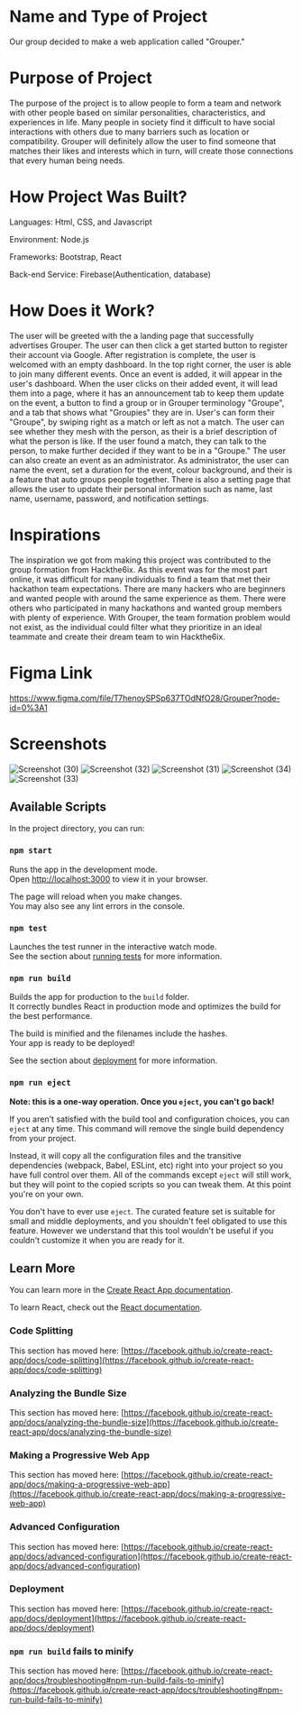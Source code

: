 # Name and Type of Project
Our group decided to make a web application called "Grouper."

# Purpose of Project
The purpose of the project is to allow people to form a team and network with other people based on similar personalities, characteristics, and experiences in life. Many people in society find it difficult to have social interactions with others due to many barriers such as location or compatibility. Grouper will definitely allow the user to find someone that matches their likes and interests which in turn, will create those connections that every human being needs.

# How Project Was Built? 
Languages: Html, CSS, and Javascript

Environment: Node.js

Frameworks: Bootstrap, React

Back-end Service: Firebase(Authentication, database)

# How Does it Work?
The user will be greeted with the a landing page that successfully advertises Grouper. The user can then click a get started button to register their account via Google. After registration is complete, the user is welcomed with an empty dashboard. In the top right corner, the user is able to join many different events. Once an event is added, it will appear in the user's dashboard. When the user clicks on their added event, it will lead them into a page, where it has an announcement tab to keep them update on the event, a button to find a group or in Grouper terminology "Groupe", and a tab that shows what "Groupies" they are in. User's can form their "Groupe", by swiping right as a match or left as not a match. The user can see whether they mesh with the person, as their is a brief description of what the person is like. If the user found a match, they can talk to the person, to make further decided if they want to be in a "Groupe." The user can also create an event as an administrator. As administrator, the user can name the event, set a duration for the event, colour background, and their is a feature that auto groups people together. There is also a setting page that allows the user to update their personal information such as name, last name, username, password, and notification settings.      


# Inspirations
The inspiration we got from making this project was contributed to the group formation from Hackthe6ix. As this event was for the most part online, it was difficult for many individuals to find a team that met their hackathon team expectations. There are many hackers who are beginners and wanted people with around the same experience as them. There were others who participated in many hackathons and wanted group members with plenty of experience. With Grouper, the team formation problem would not exist, as the individual could filter what they prioritize in an ideal teammate and create their dream team to win Hackthe6ix.

# Figma Link
https://www.figma.com/file/T7henoySPSp637TOdNfO28/Grouper?node-id=0%3A1

# Screenshots
![Screenshot (30)](https://user-images.githubusercontent.com/109438699/185785261-50745104-2ea8-46d0-a7ec-4767c0d7422d.png)
![Screenshot (32)](https://user-images.githubusercontent.com/109438699/185791459-cdc28c17-1b07-4992-b737-ad29c0d8a048.png)
![Screenshot (31)](https://user-images.githubusercontent.com/109438699/185785572-328dc69e-6603-495b-9f7c-f1437a1b7fde.png)
![Screenshot (34)](https://user-images.githubusercontent.com/109438699/185792367-f525728d-ce86-44ee-b6db-72c4bf4386f4.png)
![Screenshot (33)](https://user-images.githubusercontent.com/109438699/185791465-1af40028-5fdc-4993-bf0f-7d1145c849a6.png)









## Available Scripts

In the project directory, you can run:

### `npm start`

Runs the app in the development mode.\
Open [http://localhost:3000](http://localhost:3000) to view it in your browser.

The page will reload when you make changes.\
You may also see any lint errors in the console.

### `npm test`

Launches the test runner in the interactive watch mode.\
See the section about [running tests](https://facebook.github.io/create-react-app/docs/running-tests) for more information.

### `npm run build`

Builds the app for production to the `build` folder.\
It correctly bundles React in production mode and optimizes the build for the best performance.

The build is minified and the filenames include the hashes.\
Your app is ready to be deployed!

See the section about [deployment](https://facebook.github.io/create-react-app/docs/deployment) for more information.

### `npm run eject`

**Note: this is a one-way operation. Once you `eject`, you can't go back!**

If you aren't satisfied with the build tool and configuration choices, you can `eject` at any time. This command will remove the single build dependency from your project.

Instead, it will copy all the configuration files and the transitive dependencies (webpack, Babel, ESLint, etc) right into your project so you have full control over them. All of the commands except `eject` will still work, but they will point to the copied scripts so you can tweak them. At this point you're on your own.

You don't have to ever use `eject`. The curated feature set is suitable for small and middle deployments, and you shouldn't feel obligated to use this feature. However we understand that this tool wouldn't be useful if you couldn't customize it when you are ready for it.

## Learn More

You can learn more in the [Create React App documentation](https://facebook.github.io/create-react-app/docs/getting-started).

To learn React, check out the [React documentation](https://reactjs.org/).

### Code Splitting

This section has moved here: [https://facebook.github.io/create-react-app/docs/code-splitting](https://facebook.github.io/create-react-app/docs/code-splitting)

### Analyzing the Bundle Size

This section has moved here: [https://facebook.github.io/create-react-app/docs/analyzing-the-bundle-size](https://facebook.github.io/create-react-app/docs/analyzing-the-bundle-size)

### Making a Progressive Web App

This section has moved here: [https://facebook.github.io/create-react-app/docs/making-a-progressive-web-app](https://facebook.github.io/create-react-app/docs/making-a-progressive-web-app)

### Advanced Configuration

This section has moved here: [https://facebook.github.io/create-react-app/docs/advanced-configuration](https://facebook.github.io/create-react-app/docs/advanced-configuration)

### Deployment

This section has moved here: [https://facebook.github.io/create-react-app/docs/deployment](https://facebook.github.io/create-react-app/docs/deployment)

### `npm run build` fails to minify

This section has moved here: [https://facebook.github.io/create-react-app/docs/troubleshooting#npm-run-build-fails-to-minify](https://facebook.github.io/create-react-app/docs/troubleshooting#npm-run-build-fails-to-minify)
